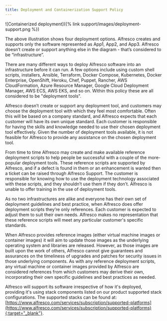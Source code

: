 ```yaml
---
title: Deployment and Containerization Support Policy
---
```


![Containerized deployment]({% link support/images/deployment-support.png %})

The above illustration shows four deployment options. Alfresco creates and supports only the software represented as App1, App2, and App3. Alfresco doesn’t create or support anything else in the diagram - that’s considered to be “infrastructure”. 

There are many different ways to deploy Alfresco software into an infrastructure before it can run. A few options include using custom shell scripts, installers, Ansible, Terraform, Docker Compose, Kubernetes, Docker Enterprise, OpenShift, Heroku, Chef, Puppet, Rancher, AWS CloudFormation, Azure Resource Manager, Google Cloud Deployment Manager, AWS ECS, AWS EKS, and so on. Within this policy these are all considered to be "deployment tools".

Alfresco doesn’t create or support any deployment tool, and customers may choose the deployment tool with which they feel most comfortable. Often this will be based on a company standard, and Alfresco expects that each customer will have its own unique standard. Each customer is responsible for having the skills and knowledge needed to use their chosen deployment tool effectively. Given the number of deployment tools available, it is not feasible for Alfresco to provide any assistance on the chosen deployment tool.

From time to time Alfresco may create and make available reference deployment scripts to help people be successful with a couple of the more-popular deployment tools. These reference scripts are supported by Alfresco, and if a defect is found in them or an enhancement is wanted then a ticket can be raised through Alfresco Support. The customer is responsible for knowing how to use the deployment technology associated with these scripts, and they shouldn’t use them if they don’t. Alfresco is unable to offer training in the use of deployment tools.

As no two infrastructures are alike and everyone has their own set of deployment guidelines and best practice, when Alfresco does offer deployment scripts they’re only references. Each customer is expected to adjust them to suit their own needs. Alfresco makes no representation that these reference scripts will meet any particular customer's specific standards.

When Alfresco provides reference images (either virtual machine images or container images) it will aim to update those images as the underlying operating system and libraries are released. However, as those images are built upon the work of others, Alfresco cannot give guarantees and assurances on the timeliness of upgrades and patches for security issues in those underlying components. As with any reference deployment scripts, any virtual machine or container images provided by Alfresco are considered references from which customers may derive their own, incorporating their own specific guidelines and best practices as needed.

Alfresco will support its software irrespective of how it's deployed, providing it's using stack components listed on our product supported stack configurations. The supported stacks can be found at: [https://www.alfresco.com/services/subscription/supported-platforms](https://www.alfresco.com/services/subscription/supported-platforms){:target="_blank"}.
